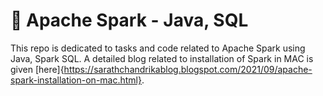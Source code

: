 # 📍 Apache Spark - Java, SQL

This repo is dedicated to tasks and code related to Apache Spark using Java, Spark SQL. 
A detailed blog related to installation of Spark in MAC is given [here]{https://sarathchandrikablog.blogspot.com/2021/09/apache-spark-installation-on-mac.html}. 

